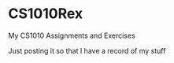 # CS1010Rex
My CS1010 Assignments and Exercises

Just posting it so that I have a record of my stuff